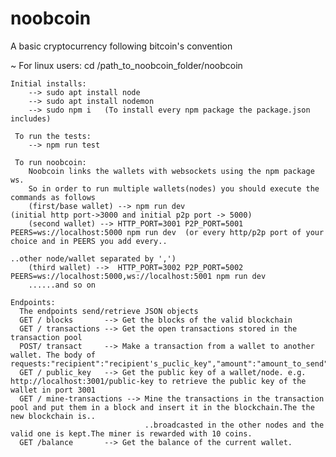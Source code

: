 # noobcoin
A basic cryptocurrency following bitcoin's convention

~ For linux users:
    cd /path_to_noobcoin_folder/noobcoin
    
    Initial installs:    
        --> sudo apt install node
        --> sudo apt install nodemon
        --> sudo npm i   (To install every npm package the package.json includes)
   
     To run the tests:
        --> npm run test
 
     To run noobcoin:
        Noobcoin links the wallets with websockets using the npm package ws.
        So in order to run multiple wallets(nodes) you should execute the commands as follows
        (first/base wallet) --> npm run dev                                                     (initial http port->3000 and initial p2p port -> 5000)
        (second wallet) --> HTTP_PORT=3001 P2P_PORT=5001 PEERS=ws://localhost:5000 npm run dev  (or every http/p2p port of your choice and in PEERS you add every.. 
                                                                                                 ..other node/wallet separated by ',')
        (third wallet) -->  HTTP_PORT=3002 P2P_PORT=5002 PEERS=ws://localhost:5000,ws://localhost:5001 npm run dev
        ......and so on

    Endpoints:
      The endpoints send/retrieve JSON objects
      GET / blocks       --> Get the blocks of the valid blockchain
      GET / transactions --> Get the open transactions stored in the transaction pool
      POST/ transact     --> Make a transaction from a wallet to another wallet. The body of requests:"recipient":"recipient's_puclic_key","amount":"amount_to_send"
      GET / public_key   --> Get the public key of a wallet/node. e.g. http://localhost:3001/public-key to retrieve the public key of the wallet in port 3001
      GET / mine-transactions --> Mine the transactions in the transaction pool and put them in a block and insert it in the blockchain.The the new blockchain is..
                                  ..broadcasted in the other nodes and the valid one is kept.The miner is rewarded with 10 coins.
      GET /balance       --> Get the balance of the current wallet.   
